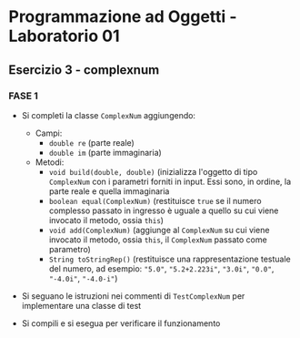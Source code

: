 # Programmazione ad Oggetti - Laboratorio 01

## Esercizio 3 - complexnum

### FASE 1

- Si completi la classe `ComplexNum` aggiungendo:

  - Campi:
    - `double re` (parte reale)
    - `double im` (parte immaginaria)
  - Metodi:
    - `void build(double, double)` (inizializza l'oggetto di tipo `ComplexNum` con i parametri forniti in input. Essi sono, in ordine, la parte reale e quella immaginaria
    - `boolean equal(ComplexNum)` (restituisce `true` se il numero complesso passato in ingresso è uguale a quello su cui viene invocato il metodo, ossia `this`)
    - `void add(ComplexNum)` (aggiunge al `ComplexNum` su cui viene invocato il metodo, ossia `this`, il `ComplexNum` passato come parametro)
    - `String toStringRep()` (restituisce una rappresentazione testuale del numero, ad esempio: `"5.0"`, `"5.2+2.223i"`, `"3.0i"`, `"0.0"`, `"-4.0i"`, `"-4.0-i"`)

- Si seguano le istruzioni nei commenti di `TestComplexNum` per implementare una classe di test
- Si compili e si esegua per verificare il funzionamento
